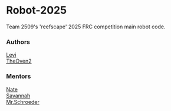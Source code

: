 # Robot-2025
Team 2509's 'reefscape' 2025 FRC competition main robot code.



### Authors
[Levi](https://github.com/bizaare)<br/>
[TheOven2](https://github.com/TheOven2)<br/>

### Mentors
[Nate](https://github.com/naterbots)<br/>
[Savannah](https://google.com/404)<br/>
[Mr.Schroeder](https://github.com/kschroeder07)<br/>
